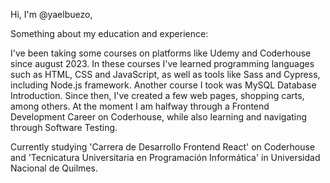 Hi, I'm @yaelbuezo,

Something about my education and experience:

I've been taking some courses on platforms like Udemy and Coderhouse since august 2023. In these courses I've learned programming languages such as HTML, CSS and JavaScript, as well as tools like Sass and Cypress, including Node.js framework. Another course I took was MySQL Database Introduction. Since then, I've created a few web pages, shopping carts, among others. At the moment I am halfway through a Frontend Development Career on Coderhouse, while also learning and navigating through Software Testing.

Currently studying 'Carrera de Desarrollo Frontend React' on Coderhouse and 'Tecnicatura Universitaria en Programación Informática' in Universidad Nacional de Quilmes.

<!---
yaelbuezo/yaelbuezo is a ✨ special ✨ repository because its `README.md` (this file) appears on your GitHub profile.
You can click the Preview link to take a look at your changes.
--->
